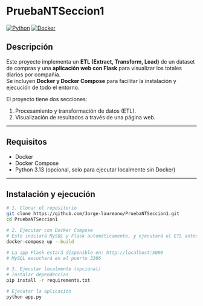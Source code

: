 # PruebaNTSeccion1

[![Python](https://img.shields.io/badge/Python-3.13-blue)](https://www.python.org/)
[![Docker](https://img.shields.io/badge/Docker-Yes-blue)](https://www.docker.com/)

## Descripción
Este proyecto implementa un **ETL (Extract, Transform, Load)** de un dataset de compras y una **aplicación web con Flask** para visualizar los totales diarios por compañía.  
Se incluyen **Docker y Docker Compose** para facilitar la instalación y ejecución de todo el entorno.

El proyecto tiene dos secciones:  

1. Procesamiento y transformación de datos (ETL).  
2. Visualización de resultados a través de una página web.

---

## Requisitos
- Docker  
- Docker Compose  
- Python 3.13 (opcional, solo para ejecutar localmente sin Docker)

---

## Instalación y ejecución

```bash
# 1. Clonar el repositorio
git clone https://github.com/Jorge-laureano/PruebaNTSeccion1.git
cd PruebaNTSeccion1

# 2. Ejecutar con Docker Compose
# Esto iniciará MySQL y Flask automáticamente, y ejecutará el ETL antes de levantar la app
docker-compose up --build

# La app Flask estará disponible en: http://localhost:5000
# MySQL escuchará en el puerto 3306

# 3. Ejecutar localmente (opcional)
# Instalar dependencias
pip install -r requirements.txt

# Ejecutar la aplicación
python app.py
